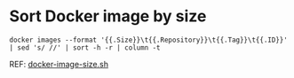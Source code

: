 # Sort Docker image by size

```docker images --format '{{.Size}}\t{{.Repository}}\t{{.Tag}}\t{{.ID}}' | sed 's/ //' | sort -h -r | column -t```

REF: [docker-image-size.sh](https://gist.github.com/andyrbell/f30ae74c0eff82ae52238f4a7df9a313)
